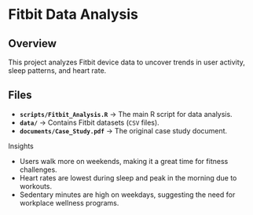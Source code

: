 # Fitbit Data Analysis 

## Overview
This project analyzes Fitbit device data to uncover trends in user activity, sleep patterns, and heart rate.

## Files
- **`scripts/Fitbit_Analysis.R`** → The main R script for data analysis.
- **`data/`** → Contains Fitbit datasets (`CSV` files).
- **`documents/Case_Study.pdf`** → The original case study document.

Insights
- Users walk more on weekends, making it a great time for fitness challenges.
- Heart rates are lowest during sleep and peak in the morning due to workouts.
- Sedentary minutes are high on weekdays, suggesting the need for workplace wellness programs.

